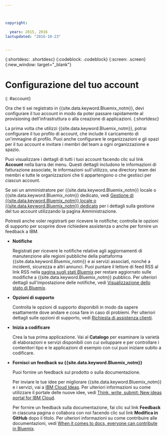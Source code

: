 ```yaml
---



copyright:

  years: 2015, 2016
lastupdated: "2016-10-23"


---
```


{:shortdesc: .shortdesc}
{:codeblock: .codeblock}
{:screen: .screen}
{:new_window: target="_blank"}


# Configurazione del tuo account
{: #account}

Ora che ti sei registrato in {{site.data.keyword.Bluemix_notm}}, devi configurare il tuo account in modo da poter passare rapidamente al provisioning dell'infrastruttura o alla creazione di applicazioni.
{:shortdesc}

La prima volta che utilizzi {{site.data.keyword.Bluemix_notm}}, potrai configurare il tuo profilo di account, che include il caricamento di un'immagine di profilo. Puoi anche configurare le organizzazioni e gli spazi per il tuo account e invitare i membri del team a ogni organizzazione e spazio. 

Puoi visualizzare i dettagli di tutti i tuoi account facendo clic sul link **Account** nella barra dei menu. Questi dettagli includono le informazioni di fatturazione associate, le informazioni sull'utilizzo, una directory team dei membri e tutte le organizzazioni che ti appartengono o che gestisci per ciascun account. 

Se sei un amministratore per {{site.data.keyword.Bluemix_notm}} locale o {{site.data.keyword.Bluemix_notm}} dedicato, vedi [Gestione di {{site.data.keyword.Bluemix_notm}} locale o {{site.data.keyword.Bluemix_notm}} dedicato](/docs/admin/index.html#mng) per i dettagli sulla gestione del tuo account utilizzando la pagina Amministrazione.

Potresti anche voler registrarti per ricevere le notifiche; controlla le opzioni di supporto per scoprire dove richiedere assistenza o anche per fornire un feedback a IBM.  

- **Notifiche** 
  
  Registrati per ricevere le notifiche relative agli aggiornamenti di manutenzione alle regioni pubbliche della piattaforma {{site.data.keyword.Bluemix_notm}} e ai servizi associati, nonché a incidenti, sicurezza e altri annunci. Puoi puntare il lettore di feed RSS al link RSS nella [pagina sugli stati Bluemix](http://ibm.biz/Bluemixstatus) per restare aggiornato sulle modifiche a {{site.data.keyword.Bluemix_notm}} pubblico.  Per ulteriori dettagli sull'impostazione delle notifiche, vedi [Visualizzazione dello stato di Bluemix](/docs/support/index.html#viewing-bluemix-status).

- **Opzioni di supporto** 
  
  Controlla le opzioni di supporto disponibili in modo da sapere esattamente dove andare e cosa fare in caso di problemi. Per ulteriori dettagli sulle opzioni di supporto, vedi [Richiesta di assistenza clienti](/docs/support/index.html#getting-customer-support).

- **Inizia a codificare** 
  
  Crea la tua prima applicazione. Vai al **Catalogo** per esaminare la varietà di elaborazioni e servizi disponibili con cui sviluppare e per controllare i contenitori tipo e le applicazioni di esempio con cui puoi iniziare subito a codificare.

- **Fornisci un feedback su {{site.data.keyword.Bluemix_notm}}** 
  
  Puoi fornire un feedback sul prodotto o sulla documentazione. 
  
  Per inviare le tue idee per migliorare {{site.data.keyword.Bluemix_notm}} e i servizi, vai a [IBM Cloud Ideas](https://ibmcloud.ideas.aha.io). Per ulteriori informazioni su come utilizzare il portale delle nuove idee, vedi [Think, write, submit: New ideas portal for IBM Cloud](https://developer.ibm.com/bluemix/2016/10/05/think-write-submit/). 
  
  Per fornire un feedback sulla documentazione, fai clic sul link **Feedback** in ciascuna pagina o collabora con noi facendo clic sul link **Modifica in GitHub** dopo il titolo. Per ulteriori informazioni su come contribuire alle documentazioni, vedi [When it comes to docs, everyone can contribute in Bluemix](https://developer.ibm.com/bluemix/2016/01/13/bluemix-docs-now-open-source-on-github/).


